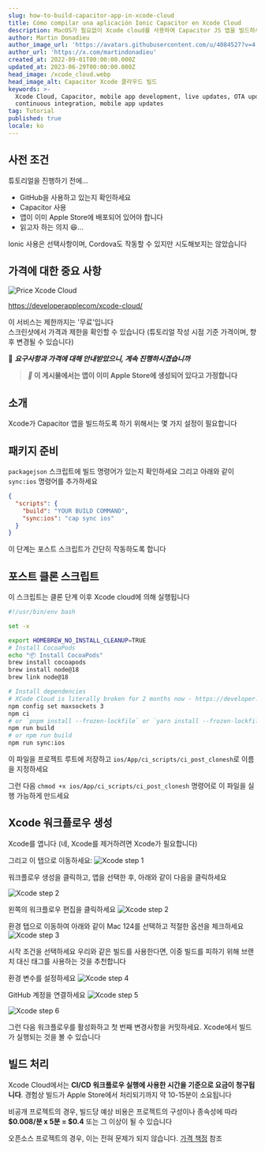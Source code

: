 ```yaml
---
slug: how-to-build-capacitor-app-in-xcode-cloud
title: Cómo compilar una aplicación Ionic Capacitor en Xcode Cloud
description: MacOS가 필요없이 Xcode cloud를 사용하여 Capacitor JS 앱을 빌드하세요.
author: Martin Donadieu
author_image_url: 'https://avatars.githubusercontent.com/u/4084527?v=4'
author_url: 'https://x.com/martindonadieu'
created_at: 2022-09-01T00:00:00.000Z
updated_at: 2023-06-29T00:00:00.000Z
head_image: /xcode_cloud.webp
head_image_alt: Capacitor Xcode 클라우드 빌드
keywords: >-
  Xcode Cloud, Capacitor, mobile app development, live updates, OTA updates,
  continuous integration, mobile app updates
tag: Tutorial
published: true
locale: ko
---
```


## 사전 조건

튜토리얼을 진행하기 전에...

- GitHub을 사용하고 있는지 확인하세요
- Capacitor 사용
- 앱이 이미 Apple Store에 배포되어 있어야 합니다
- 읽고자 하는 의지 😆...

Ionic 사용은 선택사항이며, Cordova도 작동할 수 있지만 시도해보지는 않았습니다

## 가격에 대한 중요 사항

![Price Xcode Cloud](/xcode_cloud_pricewebp)

[https://developerapplecom/xcode-cloud/](https://developerapplecom/xcode-cloud/)

이 서비스는 제한까지는 '무료'입니다  
스크린샷에서 가격과 제한을 확인할 수 있습니다 (튜토리얼 작성 시점 기준 가격이며, 향후 변경될 수 있습니다)

🔴 **_요구사항과 가격에 대해 안내받았으니, 계속 진행하시겠습니까_**

> **_📣_ 이 게시물에서는 앱이 이미 Apple Store에 생성되어 있다고 가정합니다**

## 소개

Xcode가 Capacitor 앱을 빌드하도록 하기 위해서는 몇 가지 설정이 필요합니다

## 패키지 준비

`packagejson` 스크립트에 빌드 명령어가 있는지 확인하세요
그리고 아래와 같이 `sync:ios` 명령어를 추가하세요

```json
{
  "scripts": {
    "build": "YOUR BUILD COMMAND",
    "sync:ios": "cap sync ios"
  }
}
```
이 단계는 포스트 스크립트가 간단히 작동하도록 합니다

## 포스트 클론 스크립트
이 스크립트는 클론 단계 이후 Xcode cloud에 의해 실행됩니다

```bash
#!/usr/bin/env bash

set -x

export HOMEBREW_NO_INSTALL_CLEANUP=TRUE
# Install CocoaPods
echo "📦 Install CocoaPods"
brew install cocoapods
brew install node@18
brew link node@18

# Install dependencies
# XCode Cloud is literally broken for 2 months now - https://developer.apple.com/forums/thread/738136?answerId=774510022#774510022
npm config set maxsockets 3
npm ci
# or `pnpm install --frozen-lockfile` or `yarn install --frozen-lockfile` or bun install
npm run build 
# or npm run build
npm run sync:ios
```

이 파일을 프로젝트 루트에 저장하고 `ios/App/ci_scripts/ci_post_clonesh`로 이름을 지정하세요

그런 다음 `chmod +x ios/App/ci_scripts/ci_post_clonesh` 명령어로 이 파일을 실행 가능하게 만드세요

## Xcode 워크플로우 생성

Xcode를 엽니다 (네, Xcode를 제거하려면 Xcode가 필요합니다)

그리고 이 탭으로 이동하세요:
![Xcode step 1](/xcode_step_1webp)

워크플로우 생성을 클릭하고, 앱을 선택한 후, 아래와 같이 다음을 클릭하세요

![Xcode step 2](/xcode_step_2webp)

왼쪽의 워크플로우 편집을 클릭하세요
![Xcode step 2](/xcode_step_3webp)

환경 탭으로 이동하여 아래와 같이 Mac 124를 선택하고 적절한 옵션을 체크하세요
![Xcode step 3](/xcode_step_3webp)

시작 조건을 선택하세요
우리와 같은 빌드를 사용한다면, 이중 빌드를 피하기 위해 브랜치 대신 태그를 사용하는 것을 추천합니다

환경 변수를 설정하세요
![Xcode step 4](/xcode_step_4webp)

GitHub 계정을 연결하세요
![Xcode step 5](/xcode_step_5webp)

![Xcode step 6](/xcode_step_6webp)

그런 다음 워크플로우를 활성화하고 첫 번째 변경사항을 커밋하세요. Xcode에서 빌드가 실행되는 것을 볼 수 있습니다

## **빌드 처리**

Xcode Cloud에서는 **CI/CD 워크플로우 실행에 사용한 시간을 기준으로 요금이 청구됩니다**. 경험상 빌드가 Apple Store에서 처리되기까지 약 10-15분이 소요됩니다

비공개 프로젝트의 경우, 빌드당 예상 비용은 프로젝트의 구성이나 종속성에 따라 **$0.008/분 x 5분 = $0.4** 또는 그 이상이 될 수 있습니다

오픈소스 프로젝트의 경우, 이는 전혀 문제가 되지 않습니다. [가격 책정](https://githubcom/pricing/) 참조